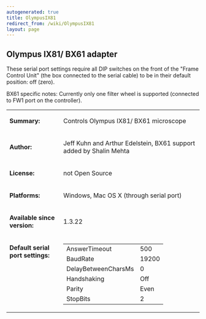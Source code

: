 ```yaml
---
autogenerated: true
title: OlympusIX81
redirect_from: /wiki/OlympusIX81
layout: page
---
```


## Olympus IX81/ BX61 adapter

<table cellspacing=3>
<tr>
<td markdown="1">

**Summary:**

</td>
<td markdown="1" valign="top">

Controls Olympus IX81/ BX61 microscope

</td>
</tr>
<tr>
<td markdown="1">

**Author:**

</td>
<td markdown="1">

Jeff Kuhn and Arthur Edelstein, BX61 support added by Shalin Mehta

</td>
</tr>
<tr>
<td markdown="1">

**License:**

</td>
<td markdown="1">

not Open Source

</td>
</tr>
<tr>
<td markdown="1">

**Platforms:**

</td>
<td markdown="1">

Windows, Mac OS X (through serial port)

</td>
</tr>
<tr>
<td markdown="1">

**Available since version:**

</td>
<td markdown="1">

1.3.22

</td>
<tr>
<td markdown="1" valign=top>

**Default serial port settings:**

</td>
<td markdown="1" valign=top>

|                     |       |
|---------------------|-------|
| AnswerTimeout       | 500   |
| BaudRate            | 19200 |
| DelayBetweenCharsMs | 0     |
| Handshaking         | Off   |
| Parity              | Even  |
| StopBits            | 2     |

</td>
</tr>


<div markdown="1">
These serial port settings require all DIP switches on the front of the
"Frame Control Unit" (the box connected to the serial cable) to be in
their default position: off (zero).

BX61 specific notes: Currently only one filter wheel is supported
(connected to FW1 port on the controller).
</div>
